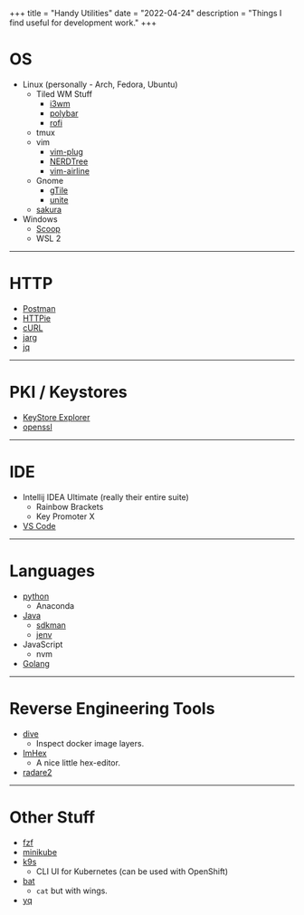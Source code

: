 +++ 
title = "Handy Utilities"
date = "2022-04-24"
description = "Things I find useful for development work."
+++

# OS

* Linux (personally - Arch, Fedora, Ubuntu)
  * Tiled WM Stuff
    * [i3wm](https://i3wm.org)
    * [polybar](https://polybar.github.io)
    * [rofi](https://github.com/davatorium/rofi)
  * tmux
  * vim
    * [vim-plug](https://github.com/junegunn/vim-plug)
    * [NERDTree](https://github.com/preservim/nerdtree)
    * [vim-airline](https://github.com/vim-airline/vim-airline)
  * Gnome
    * [gTile](https://github.com/gTile/gTile)
    * [unite](https://github.com/hardpixel/unite-shell)
  * [sakura](https://github.com/dabisu/sakura)
* Windows
  * [Scoop](https://scoop.sh)
  * WSL 2

-----

# HTTP

* [Postman](https://www.postman.com)
* [HTTPie](https://httpie.org)
* [cURL](https://curl.haxx.se)
* [jarg](https://github.com/jdp/jarg)
* [jq](https:/stedolan.github.io/jq/)

-----

# PKI / Keystores

* [KeyStore Explorer](https://keystore-explorer.org) 
* [openssl](https://www.openssl.org)

-----

# IDE

* Intellij IDEA Ultimate (really their entire suite)
  * Rainbow Brackets
  * Key Promoter X
* [VS Code](https://code.visualstudio.com)

-----

# Languages

* [python](https://www.python.org)
  * Anaconda
* [Java](https://openjdk.java.net)
  * [sdkman](https://sdkman.io)
  * [jenv](https://www.jenv.be)
* JavaScript
  * nvm
* [Golang](https://golang.org)

----

# Reverse Engineering Tools

* [dive](https://github.com/wagoodman/dive)
  * Inspect docker image layers.
* [ImHex](https://github.com/werwolv/imhex)
  * A nice little hex-editor.
* [radare2](https://www.radare.org)

-----

# Other Stuff

* [fzf](https://github.com/junegunn/fzf)
* [minikube](https://minikube.sigs.k8s.io/)
* [k9s](https://github.com/derailed/k9s)
  * CLI UI for Kubernetes (can be used with OpenShift)
* [bat](https://github.com/sharkdp/bat)
  * `cat` but with wings.
* [yq](https://github.com/mikefarah/yq)
